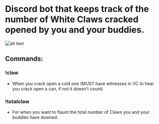 # Discord bot that keeps track of the number of White Claws cracked opened by you and your buddies.


![alt text](https://www.whiteclaw.com/img/social-card.png)


## Commands: 

### !claw 
- When you crack open a cold one (MUST have witnesses in VC to hear you crack open a can, if not it doesn't count)


### !totalclaw 
- For when you want to flaunt the total number of Claws you and your buddies have downed. 
